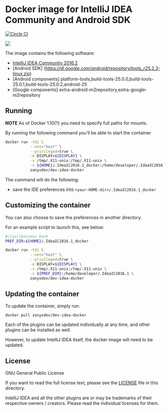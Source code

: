 # Docker image for IntelliJ IDEA Community and Android SDK

[![Circle CI](https://circleci.com/gh/ZanyXDev/dev-idea-docker.svg?style=svg)](https://circleci.com/gh/zanyxdev/dev-idea-docker)

[![](https://images.microbadger.com/badges/image/zanyxdev/dev-idea-docker.svg)](https://microbadger.com/images/zanyxdev/dev-idea-docker "Get your own image badge on microbadger.com")

The image contains the following software:

- [IntelliJ IDEA Community 2016.2](https://www.jetbrains.com/idea/)
- [Android SDK] (https://dl.google.com/android/repository/tools_r25.2.3-linux.zip)
- [Android components] platform-tools,build-tools-25.0.0,build-tools-25.0.1,build-tools-25.0.2,android-25
- [Google components] extra-android-m2repository,extra-google-m2repository

## Running

**NOTE**
As of Docker 1.10(?) you need to specify full paths for mounts.

By running the following command you'll be able to start the container

```bash
docker run -tdi \
           --net="host" \
           --privileged=true \
           -e DISPLAY=${DISPLAY} \
           -v /tmp/.X11-unix:/tmp/.X11-unix \
           -v ${HOME}/.IdeaIC2016.1_docker:/home/developer/.IdeaIC2016.1 \
           zanyxdev/dev-idea-docker
```

The command will do the following:

- save the IDE preferences into `<your-HOME-dir>/.IdeaIC2016.1_docker`

## Customizing the container

You can also choose to save the preferences in another directory.

For an example script to launch this, see below:

```bash
#!/usr/bin/env bash
PREF_DIR=${HOME}/.IdeaIC2016.1_docker

docker run -tdi \
           --net="host" \
           --privileged=true \
           -e DISPLAY=${DISPLAY} \
           -v /tmp/.X11-unix:/tmp/.X11-unix \
           -v ${PREF_DIR}:/home/developer/.IdeaIC2016.1 \
           zanyxdev/dev-idea-docker
```

## Updating the container

To update the container, simply run:

```shell
docker pull zanyxdev/dev-idea-docker
```

Each of the plugins can be updated individually at any time, and other plugins
can be installed as well.

However, to update IntelliJ IDEA itself, the docker image will need to be
updated.

## License

GNU General Public License

If you want to read the full license text, please see the [LICENSE](https://www.gnu.org/licenses/gpl-3.0.en.html) file
in this directory.

IntelliJ IDEA and all the other plugins are or may be trademarks of their
respective owners / creators. Please read the individual licenses for them.
